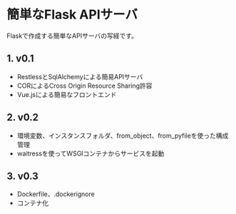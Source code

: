 # 簡単なFlask APIサーバ

Flaskで作成する簡単なAPIサーバの写経です。

## 1. v0.1

- RestlessとSqlAlchemyによる簡易APIサーバ
- CORによるCross Origin Resource Sharing許容
- Vue.jsによる簡易なフロントエンド

## 2. v0.2

- 環境変数、インスタンスフォルダ、from_object、from_pyfileを使った構成管理
- waitressを使ってWSGIコンテナからサービスを起動

## 3. v0.3

- Dockerfile、.dockerignore
- コンテナ化

